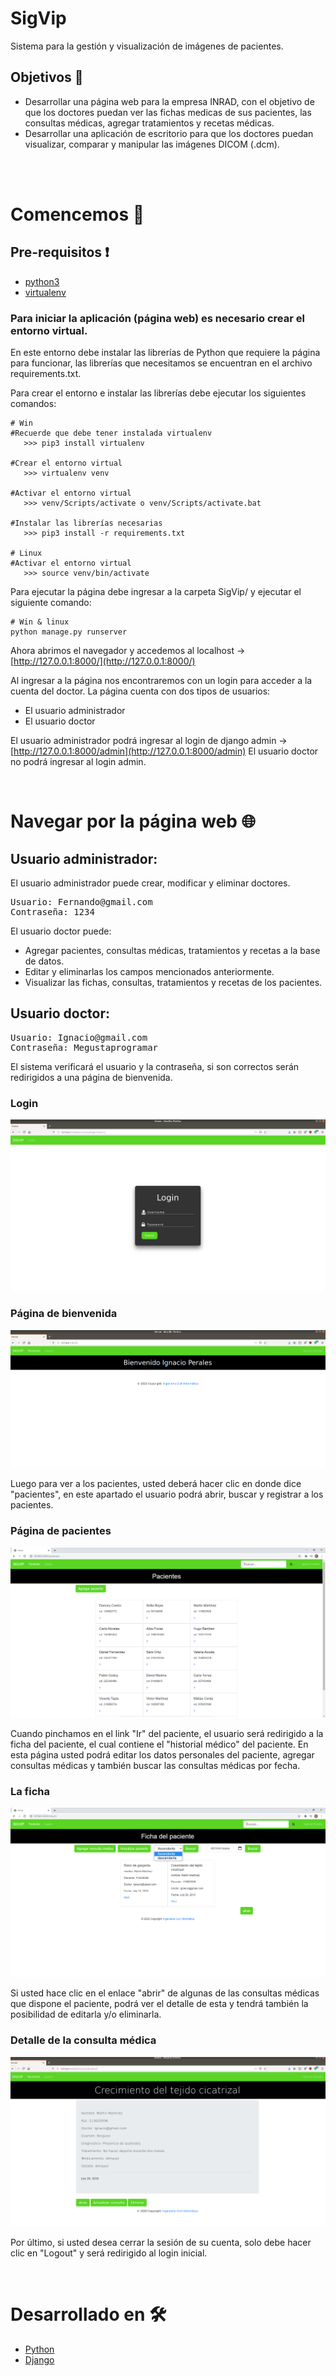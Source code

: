 # SigVip
Sistema para la gestión y visualización de imágenes de pacientes.
 
## Objetivos 🎯
* Desarrollar una página web para la empresa INRAD, con el objetivo de que los doctores puedan ver las fichas medicas de sus pacientes, las consultas médicas, agregar tratamientos y recetas médicas.
* Desarrollar una aplicación de escritorio para que los doctores puedan visualizar, comparar y manipular las imágenes DICOM (.dcm).
 
<br />
<br />

# Comencemos 🚀
## Pre-requisitos ❗
* [python3](https://www.python.org/)
* [virtualenv](https://pypi.org/project/virtualenv/)
### Para iniciar la aplicación (página web) es necesario crear el entorno virtual.
En este entorno debe instalar las librerías de Python que requiere la página para funcionar, las librerías que necesitamos se encuentran en el archivo requirements.txt.

Para crear el entorno e instalar las librerías debe ejecutar los siguientes comandos:
<pre><code># Win
#Recuerde que debe tener instalada virtualenv
   >>> pip3 install virtualenv
 
#Crear el entorno virtual
   >>> virtualenv venv
 
#Activar el entorno virtual
   >>> venv/Scripts/activate o venv/Scripts/activate.bat
 
#Instalar las librerías necesarias
   >>> pip3 install -r requirements.txt

# Linux
#Activar el entorno virtual
   >>> source venv/bin/activate
</pre></code>

Para ejecutar la página debe ingresar a la carpeta SigVip/ y ejecutar el siguiente comando:
 
<pre><code># Win & linux
python manage.py runserver
</pre></code>
 
Ahora abrimos el navegador y accedemos al localhost -> [http://127.0.0.1:8000/](http://127.0.0.1:8000/)
 
Al ingresar a la página nos encontraremos con un login para acceder a la cuenta del doctor.
La página cuenta con dos tipos de usuarios:
* El usuario administrador
* El usuario doctor
 
El usuario administrador podrá ingresar al login de django admin -> [http://127.0.0.1:8000/admin](http://127.0.0.1:8000/admin)
El usuario doctor no podrá ingresar al login admin.

<br />

# Navegar por la página web 🌐
## Usuario administrador:
El usuario administrador puede crear, modificar y eliminar doctores.
<pre>Usuario: Fernando@gmail.com
Contraseña: 1234</pre>
 
El usuario doctor puede:
* Agregar pacientes, consultas médicas, tratamientos y recetas a la base de datos.
* Editar y eliminarlas los campos mencionados anteriormente.
* Visualizar las fichas, consultas, tratamientos y recetas de los pacientes.
 
## Usuario doctor:
<pre>Usuario: Ignacio@gmail.com
Contraseña: Megustaprogramar</pre>
 
El sistema verificará el usuario y la contraseña, si son correctos serán redirigidos a una página de bienvenida.
### Login
![Login](img/Login.png)
### Página de bienvenida
![Home](img/Home.png)
 
Luego para ver a los pacientes, usted deberá hacer clic en donde dice "pacientes", en este apartado el usuario podrá abrir, buscar y registrar a los pacientes.
 
### Página de pacientes
![Pacientes](img/Pacientes.png)
 
Cuando pinchamos en el link "Ir" del paciente, el usuario será redirigido a la ficha del paciente, el cual contiene el "historial médico" del paciente.
En esta página usted podrá editar los datos personales del paciente, agregar consultas médicas y también buscar las consultas médicas por fecha.
 
### La ficha
![Ficha](img/Ficha.png)
 
Si usted hace clic en el enlace "abrir" de algunas de las consultas médicas que dispone el paciente, podrá ver el detalle de esta y tendrá también la posibilidad de editarla y/o eliminarla.
 
### Detalle de la consulta médica
![Detalle](img/Detalle.png)
 
Por último, si usted desea cerrar la sesión de su cuenta, solo debe hacer clic en "Logout" y será redirigido al login inicial.

<br />

# Desarrollado en 🛠️
* [Python](https://www.python.org/)
* [Django](https://www.djangoproject.com/)
